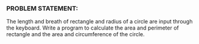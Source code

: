 ### PROBLEM STATEMENT:

The length and breath of rectangle and radius of a circle are input through the keyboard. Write a program to calculate the area and perimeter of rectangle and the area and circumference of the circle.

